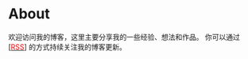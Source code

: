 # About

欢迎访问我的博客，这里主要分享我的一些经验、想法和作品。 你可以通过 [[<span style="color:red">RSS</span>](/index.rss)] 的方式持续关注我的博客更新。



